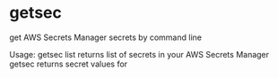 # getsec
get AWS Secrets Manager secrets by command line

Usage:
  getsec list
    returns list of secrets in your AWS Secrets Manager
  getsec <secret name>
    returns secret values for <secret name>
